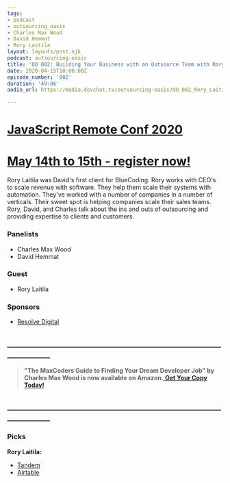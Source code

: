 ```yaml
---
tags:
- podcast
- outsourcing_oasis
- Charles Max Wood
- David Hemmat
- Rory Laitila
layout: layouts/post.njk
podcast: outsourcing-oasis
title: 'OO 002: Building Your Business with an Outsource Team with Rory Laitila'
date: 2020-04-15T10:00:00Z
episode_number: '002'
duration: '49:06'
audio_url: https://media.devchat.tv/outsourcing-oasis/OO_002_Rory_Laitila.mp3

---
```

# [JavaScript Remote Conf 2020](https://devchat.tv/conferences/javascript-remote-2020/ "JavaScript Remote Conf 2020")

# [May 14th to 15th - register now!](https://devchat.tv/conferences/javascript-remote-2020/ "JavaScript Remote Conf 2020")

Rory Laitila was David's first client for BlueCoding. Rory works with CEO's to scale revenue with software. They help them scale their systems with automation. They've worked with a number of companies in a number of verticals. Their sweet spot is helping companies scale their sales teams. Rory, David, and Charles talk about the ins and outs of outsourcing and providing expertise to clients and customers.

### **Panelists**

* Charles Max Wood
* David Hemmat

### **Guest**

* Rory Laitila

### **Sponsors**

* [Resolve Digital](https://resolve.digital/?utm_source=ooasis-&utm_medium=podcast&utm_content=20200413-sponsor)

## **____________________________________________________________**

> **"The MaxCoders Guide to Finding Your Dream Developer Job" by Charles Max Wood is now available on Amazon.**[ **Get Your Copy Today!**](https://www.amazon.com/gp/product/B081MBL5C9/ref=as_li_ss_tl?ie=UTF8&linkCode=sl1&tag=devchattv-20&linkId=9d61363241636e2546ef46abba198746&language=en_US)

## **____________________________________________________________**

### **Picks**

**Rory Laitila:**

* [Tandem](https://tandem.chat/)
* [Airtable](https://airtable.com/)